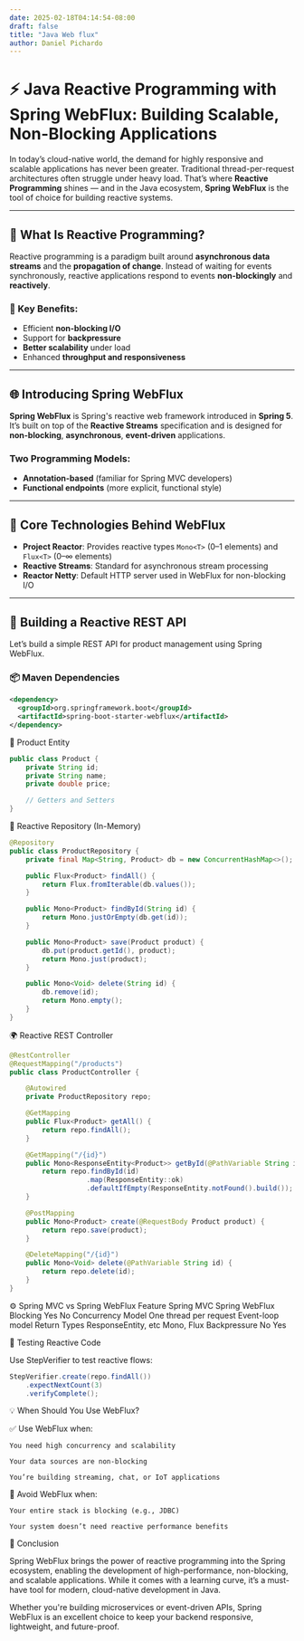 ```yaml
---
date: 2025-02-18T04:14:54-08:00
draft: false
title: "Java Web flux"
author: Daniel Pichardo
---
```


# ⚡ Java Reactive Programming with Spring WebFlux: Building Scalable, Non-Blocking Applications

In today’s cloud-native world, the demand for highly responsive and scalable applications has never been greater. Traditional thread-per-request architectures often struggle under heavy load. That’s where **Reactive Programming** shines — and in the Java ecosystem, **Spring WebFlux** is the tool of choice for building reactive systems.

---

## 🔄 What Is Reactive Programming?

Reactive programming is a paradigm built around **asynchronous data streams** and the **propagation of change**. Instead of waiting for events synchronously, reactive applications respond to events **non-blockingly** and **reactively**.

### 🚀 Key Benefits:
- Efficient **non-blocking I/O**
- Support for **backpressure**
- **Better scalability** under load
- Enhanced **throughput and responsiveness**

---

## 🌐 Introducing Spring WebFlux

**Spring WebFlux** is Spring's reactive web framework introduced in **Spring 5**. It’s built on top of the **Reactive Streams** specification and is designed for **non-blocking**, **asynchronous**, **event-driven** applications.

### Two Programming Models:
- **Annotation-based** (familiar for Spring MVC developers)
- **Functional endpoints** (more explicit, functional style)

---

## 🔌 Core Technologies Behind WebFlux

- **Project Reactor**: Provides reactive types `Mono<T>` (0–1 elements) and `Flux<T>` (0–∞ elements)
- **Reactive Streams**: Standard for asynchronous stream processing
- **Reactor Netty**: Default HTTP server used in WebFlux for non-blocking I/O

---

## 🧪 Building a Reactive REST API

Let’s build a simple REST API for product management using Spring WebFlux.

### 📦 Maven Dependencies

```xml
<dependency>
  <groupId>org.springframework.boot</groupId>
  <artifactId>spring-boot-starter-webflux</artifactId>
</dependency>
```




🧱 Product Entity

```java
public class Product {
    private String id;
    private String name;
    private double price;

    // Getters and Setters
}
```

💾 Reactive Repository (In-Memory)

```java
@Repository
public class ProductRepository {
    private final Map<String, Product> db = new ConcurrentHashMap<>();

    public Flux<Product> findAll() {
        return Flux.fromIterable(db.values());
    }

    public Mono<Product> findById(String id) {
        return Mono.justOrEmpty(db.get(id));
    }

    public Mono<Product> save(Product product) {
        db.put(product.getId(), product);
        return Mono.just(product);
    }

    public Mono<Void> delete(String id) {
        db.remove(id);
        return Mono.empty();
    }
}
```

🌍 Reactive REST Controller

```java
@RestController
@RequestMapping("/products")
public class ProductController {

    @Autowired
    private ProductRepository repo;

    @GetMapping
    public Flux<Product> getAll() {
        return repo.findAll();
    }

    @GetMapping("/{id}")
    public Mono<ResponseEntity<Product>> getById(@PathVariable String id) {
        return repo.findById(id)
                   .map(ResponseEntity::ok)
                   .defaultIfEmpty(ResponseEntity.notFound().build());
    }

    @PostMapping
    public Mono<Product> create(@RequestBody Product product) {
        return repo.save(product);
    }

    @DeleteMapping("/{id}")
    public Mono<Void> delete(@PathVariable String id) {
        return repo.delete(id);
    }
}
```

⚙️ Spring MVC vs Spring WebFlux
Feature	Spring MVC	Spring WebFlux
Blocking	Yes	No
Concurrency Model	One thread per request	Event-loop model
Return Types	ResponseEntity, etc	Mono, Flux
Backpressure	No	Yes

🧰 Testing Reactive Code

Use StepVerifier to test reactive flows:

```java
StepVerifier.create(repo.findAll())
    .expectNextCount(3)
    .verifyComplete();
```
💡 When Should You Use WebFlux?

✅ Use WebFlux when:

    You need high concurrency and scalability

    Your data sources are non-blocking

    You’re building streaming, chat, or IoT applications

🚫 Avoid WebFlux when:

    Your entire stack is blocking (e.g., JDBC)

    Your system doesn’t need reactive performance benefits

🚀 Conclusion

Spring WebFlux brings the power of reactive programming into the Spring ecosystem, enabling the development of high-performance, non-blocking, and scalable applications. While it comes with a learning curve, it’s a must-have tool for modern, cloud-native development in Java.

Whether you're building microservices or event-driven APIs, Spring WebFlux is an excellent choice to keep your backend responsive, lightweight, and future-proof.
